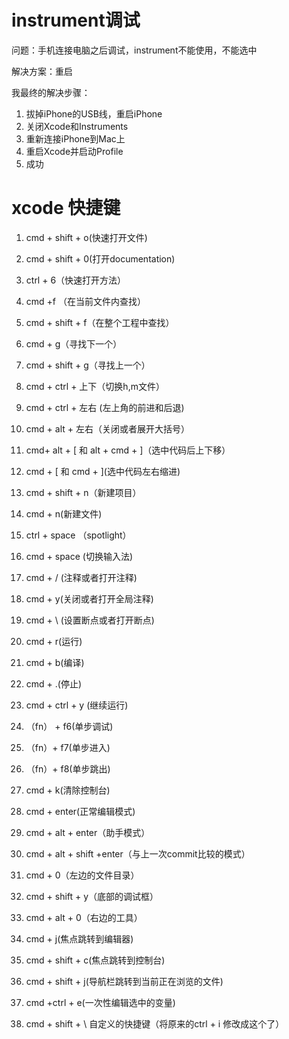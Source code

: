 # instrument调试 #

问题：手机连接电脑之后调试，instrument不能使用，不能选中

解决方案：重启

我最终的解决步骤：

1. 拔掉iPhone的USB线，重启iPhone
2. 关闭Xcode和Instruments
3. 重新连接iPhone到Mac上
4. 重启Xcode并启动Profile
5. 成功

# xcode 快捷键 #

1. cmd + shift + o(快速打开文件)
2. cmd + shift + 0(打开documentation)
2. ctrl + 6（快速打开方法）

3. cmd +f （在当前文件内查找）
4. cmd + shift + f（在整个工程中查找）
5. cmd + g（寻找下一个）
6. cmd + shift + g（寻找上一个）

7. cmd + ctrl + 上下（切换h,m文件）
8. cmd + ctrl + 左右 (左上角的前进和后退)
9. cmd + alt + 左右（关闭或者展开大括号）

10. cmd+ alt + \[ 和 alt + cmd + \]（选中代码后上下移）
11. cmd + \[ 和 cmd + \](选中代码左右缩进) 

12. cmd + shift + n（新建项目）
13. cmd + n(新建文件)
14. ctrl + space （spotlight）
15. cmd + space (切换输入法)
16. cmd + / (注释或者打开注释)
17. cmd + y(关闭或者打开全局注释)
18. cmd + \\ (设置断点或者打开断点)
19. cmd + r(运行)
20. cmd + b(编译)
21. cmd + .(停止)
22. cmd + ctrl + y (继续运行)
23. （fn） + f6(单步调试)
24. （fn）+ f7(单步进入)
25. （fn）+ f8(单步跳出)

26. cmd + k(清除控制台)

27. cmd + enter(正常编辑模式)
28. cmd + alt + enter（助手模式）
29. cmd + alt + shift +enter（与上一次commit比较的模式）

30. cmd + 0（左边的文件目录）
31. cmd + shift + y（底部的调试框）
32. cmd + alt + 0（右边的工具）
33. cmd + j(焦点跳转到编辑器)
34. cmd + shift + c(焦点跳转到控制台)
35. cmd + shift + j(导航栏跳转到当前正在浏览的文件)
36. cmd +ctrl + e(一次性编辑选中的变量)
37. cmd + shift + \\ 自定义的快捷键（将原来的ctrl + i 修改成这个了）
